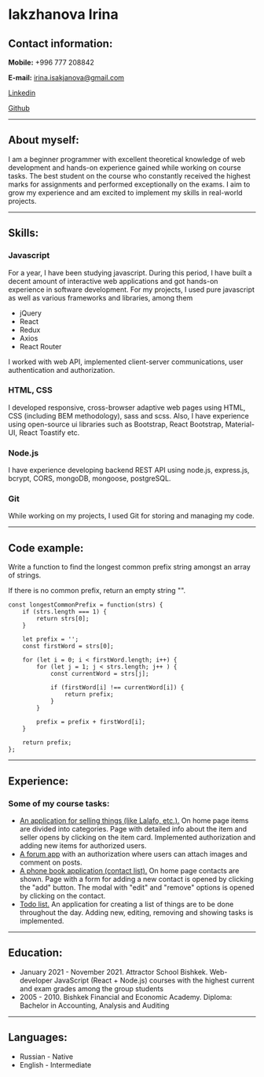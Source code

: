 # Iakzhanova Irina
## Contact information:
**Mobile:** +996 777 208842

**E-mail:** irina.isakjanova@gmail.com

[Linkedin](https://www.linkedin.com/in/irina-isakzhanova-613a5a228)

[Github](https://github.com/iisakjanova) 

----
## About myself:
I am a beginner programmer with excellent theoretical knowledge of web development and hands-on experience gained while working on course tasks. The best student on the course who constantly received the highest marks for assignments and performed exceptionally on the exams. I aim to grow my experience and am excited to implement my skills in real-world projects. 

----
## Skills:
### Javascript
For a year, I have been studying javascript. During this period, I have built a decent amount of interactive web applications and got hands-on experience in software development. For my projects, I used pure javascript as well as various frameworks and libraries, among them
* jQuery
* React
* Redux
* Axios
* React Router

I worked with web API, implemented client-server communications, user authentication and authorization.
### HTML, CSS
I developed responsive, cross-browser adaptive web pages using HTML, CSS (including BEM methodology), sass and scss. Also, I have experience using open-source ui libraries such as Bootstrap, React Bootstrap, Material-UI, React Toastify etc. 
### Node.js
I have experience developing backend REST API using node.js, express.js, bcrypt, CORS, mongoDB, mongoose, postgreSQL. 
### Git
While working on my projects, I used Git for storing and managing my code. 

----
## Code example:
Write a function to find the longest common prefix string amongst an array of strings.

If there is no common prefix, return an empty string "".
```
const longestCommonPrefix = function(strs) {
    if (strs.length === 1) {
        return strs[0];
    }
    
    let prefix = '';
    const firstWord = strs[0];
    
    for (let i = 0; i < firstWord.length; i++) {
        for (let j = 1; j < strs.length; j++ ) {
            const currentWord = strs[j];
            
            if (firstWord[i] !== currentWord[i]) {
                return prefix;
            }
        }
        
        prefix = prefix + firstWord[i];
    }
    
    return prefix;
};
``` 

----
## Experience:
### Some of my course tasks:
* [An application for selling things (like Lalafo, etc.).](https://github.com/iisakjanova/js_group_10_exam_11_irina_isakzhanova.git
) On home page items are divided into categories.  Page with detailed info about the item and seller opens by clicking on the item card. Implemented authorization and adding new items for authorized users.
* [A forum app](https://github.com/iisakjanova/js_group_10_homework_87_irina_isakzhanova.git) with an authorization where users can attach images and comment on posts.
* [A phone book application (contact list).](https://github.com/iisakjanova/js_group_10_exam_9_irina_isakzhanova.git) On home page contacts are shown. Page with a form for adding a new contact is opened by clicking the "add" button. The modal with "edit" and "remove" options is opened by clicking on the contact.
* [Todo list.](https://github.com/iisakjanova/TodoList.git) An application for creating a list of things are to be done throughout the day. Adding new, editing, removing and showing tasks is implemented. 

----
## Education:
* January 2021 - November 2021. Attractor School Bishkek. Web-developer JavaScript (React + Node.js) courses with the highest current and exam grades among the group students
* 2005 - 2010. Bishkek Financial and Economic Academy. Diploma: Bachelor in Accounting, Analysis and Auditing 

----
## Languages:
* Russian - Native
* English - Intermediate